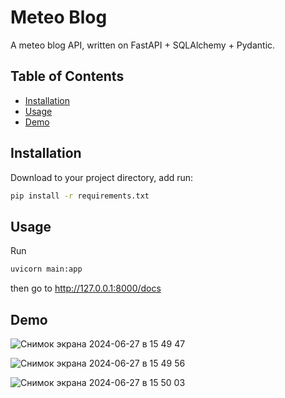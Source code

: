 # Meteo Blog

A meteo blog API, written on FastAPI + SQLAlchemy + Pydantic.

## Table of Contents

- [Installation](#installation)
- [Usage](#usage)
- [Demo](#demo)

## Installation

Download to your project directory, add run:

```sh
pip install -r requirements.txt
```

## Usage

Run
```sh
uvicorn main:app
```
then go to http://127.0.0.1:8000/docs

## Demo

![Снимок экрана 2024-06-27 в 15 49 47](https://github.com/kosheleva/meteo_blog_api/assets/9432202/4faa4fcc-f664-4de0-b691-d3af33e71729)

![Снимок экрана 2024-06-27 в 15 49 56](https://github.com/kosheleva/meteo_blog_api/assets/9432202/5fa22cbb-1a04-488b-97c1-f367a3c68410)

![Снимок экрана 2024-06-27 в 15 50 03](https://github.com/kosheleva/meteo_blog_api/assets/9432202/99233b7f-3bbc-442c-9ddb-b244d3636df6)

